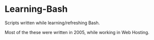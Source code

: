 # Learning-Bash

Scripts written while learning/refreshing Bash.

Most of the these were written in 2005, while working in Web Hosting.
